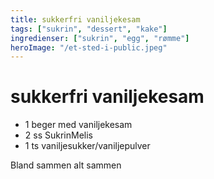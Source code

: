 ```yaml
---
title: sukkerfri vaniljekesam
tags: ["sukrin", "dessert", "kake"]
ingredienser: ["sukrin", "egg", "rømme"]
heroImage: "/et-sted-i-public.jpeg"
---
```


# sukkerfri vaniljekesam

- 1 beger med vaniljekesam
- 2 ss SukrinMelis
- 1 ts vaniljesukker/vaniljepulver

Bland sammen alt sammen
